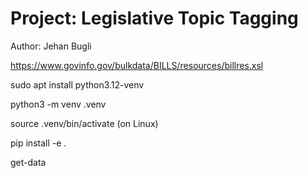 # Project: Legislative Topic Tagging
Author: Jehan Bugli

https://www.govinfo.gov/bulkdata/BILLS/resources/billres.xsl

sudo apt install python3.12-venv

python3 -m venv .venv

source .venv/bin/activate (on Linux)

pip install -e .

get-data